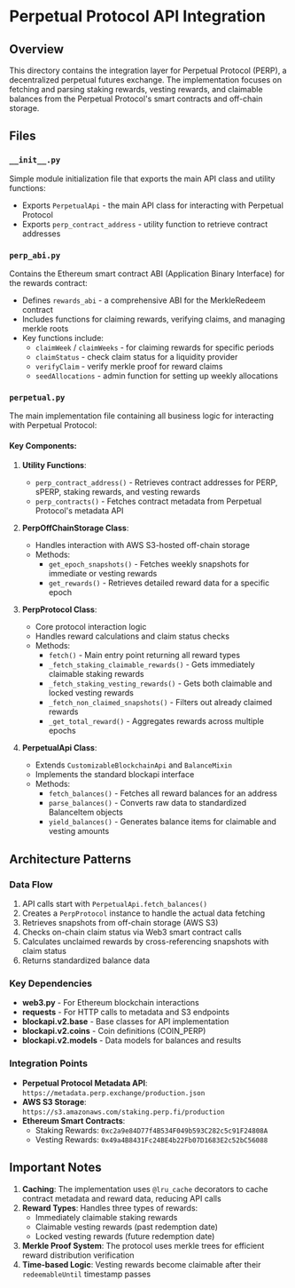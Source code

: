 # Perpetual Protocol API Integration

## Overview

This directory contains the integration layer for Perpetual Protocol (PERP), a decentralized perpetual futures exchange. The implementation focuses on fetching and parsing staking rewards, vesting rewards, and claimable balances from the Perpetual Protocol's smart contracts and off-chain storage.

## Files

### `__init__.py`
Simple module initialization file that exports the main API class and utility functions:
- Exports `PerpetualApi` - the main API class for interacting with Perpetual Protocol
- Exports `perp_contract_address` - utility function to retrieve contract addresses

### `perp_abi.py`
Contains the Ethereum smart contract ABI (Application Binary Interface) for the rewards contract:
- Defines `rewards_abi` - a comprehensive ABI for the MerkleRedeem contract
- Includes functions for claiming rewards, verifying claims, and managing merkle roots
- Key functions include:
  - `claimWeek` / `claimWeeks` - for claiming rewards for specific periods
  - `claimStatus` - check claim status for a liquidity provider
  - `verifyClaim` - verify merkle proof for reward claims
  - `seedAllocations` - admin function for setting up weekly allocations

### `perpetual.py`
The main implementation file containing all business logic for interacting with Perpetual Protocol:

#### Key Components:

1. **Utility Functions**:
   - `perp_contract_address()` - Retrieves contract addresses for PERP, sPERP, staking rewards, and vesting rewards
   - `perp_contracts()` - Fetches contract metadata from Perpetual Protocol's metadata API

2. **PerpOffChainStorage Class**:
   - Handles interaction with AWS S3-hosted off-chain storage
   - Methods:
     - `get_epoch_snapshots()` - Fetches weekly snapshots for immediate or vesting rewards
     - `get_rewards()` - Retrieves detailed reward data for a specific epoch

3. **PerpProtocol Class**:
   - Core protocol interaction logic
   - Handles reward calculations and claim status checks
   - Methods:
     - `fetch()` - Main entry point returning all reward types
     - `_fetch_staking_claimable_rewards()` - Gets immediately claimable staking rewards
     - `_fetch_staking_vesting_rewards()` - Gets both claimable and locked vesting rewards
     - `_fetch_non_claimed_snapshots()` - Filters out already claimed rewards
     - `_get_total_reward()` - Aggregates rewards across multiple epochs

4. **PerpetualApi Class**:
   - Extends `CustomizableBlockchainApi` and `BalanceMixin`
   - Implements the standard blockapi interface
   - Methods:
     - `fetch_balances()` - Fetches all reward balances for an address
     - `parse_balances()` - Converts raw data to standardized BalanceItem objects
     - `yield_balances()` - Generates balance items for claimable and vesting amounts

## Architecture Patterns

### Data Flow
1. API calls start with `PerpetualApi.fetch_balances()`
2. Creates a `PerpProtocol` instance to handle the actual data fetching
3. Retrieves snapshots from off-chain storage (AWS S3)
4. Checks on-chain claim status via Web3 smart contract calls
5. Calculates unclaimed rewards by cross-referencing snapshots with claim status
6. Returns standardized balance data

### Key Dependencies
- **web3.py** - For Ethereum blockchain interactions
- **requests** - For HTTP calls to metadata and S3 endpoints
- **blockapi.v2.base** - Base classes for API implementation
- **blockapi.v2.coins** - Coin definitions (COIN_PERP)
- **blockapi.v2.models** - Data models for balances and results

### Integration Points
- **Perpetual Protocol Metadata API**: `https://metadata.perp.exchange/production.json`
- **AWS S3 Storage**: `https://s3.amazonaws.com/staking.perp.fi/production`
- **Ethereum Smart Contracts**:
  - Staking Rewards: `0xc2a9e84D77f4B534F049b593C282c5c91F24808A`
  - Vesting Rewards: `0x49a4B8431Fc24BE4b22Fb07D1683E2c52bC56088`

## Important Notes

1. **Caching**: The implementation uses `@lru_cache` decorators to cache contract metadata and reward data, reducing API calls
2. **Reward Types**: Handles three types of rewards:
   - Immediately claimable staking rewards
   - Claimable vesting rewards (past redemption date)
   - Locked vesting rewards (future redemption date)
3. **Merkle Proof System**: The protocol uses merkle trees for efficient reward distribution verification
4. **Time-based Logic**: Vesting rewards become claimable after their `redeemableUntil` timestamp passes